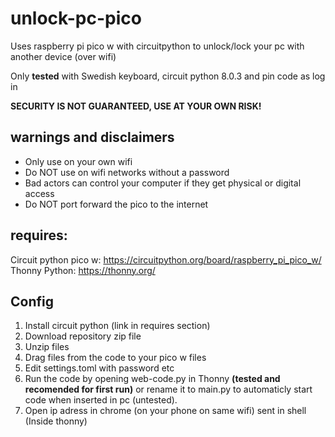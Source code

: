 # unlock-pc-pico
Uses raspberry pi pico w with circuitpython to unlock/lock your pc with another device (over wifi)

Only **tested** with Swedish keyboard, circuit python 8.0.3 and pin code as log in

**SECURITY IS NOT GUARANTEED, USE AT YOUR OWN RISK!**

## warnings and disclaimers
* Only use on your own wifi
* Do NOT use on wifi networks without a password
* Bad actors can control your computer if they get physical or digital access
* Do NOT port forward the pico to the internet
## requires:
Circuit python pico w: https://circuitpython.org/board/raspberry_pi_pico_w/
Thonny Python: https://thonny.org/ 
## Config
1. Install circuit python (link in requires section)
2. Download repository zip file
3. Unzip files
4. Drag files from the code to your pico w files
5. Edit settings.toml with password etc
6. Run the code by opening web-code.py in Thonny **(tested and recomended for first run)** or rename it to main.py to automaticly start code when inserted in pc (untested).
7. Open ip adress in chrome (on your phone on same wifi) sent in shell (Inside thonny)
